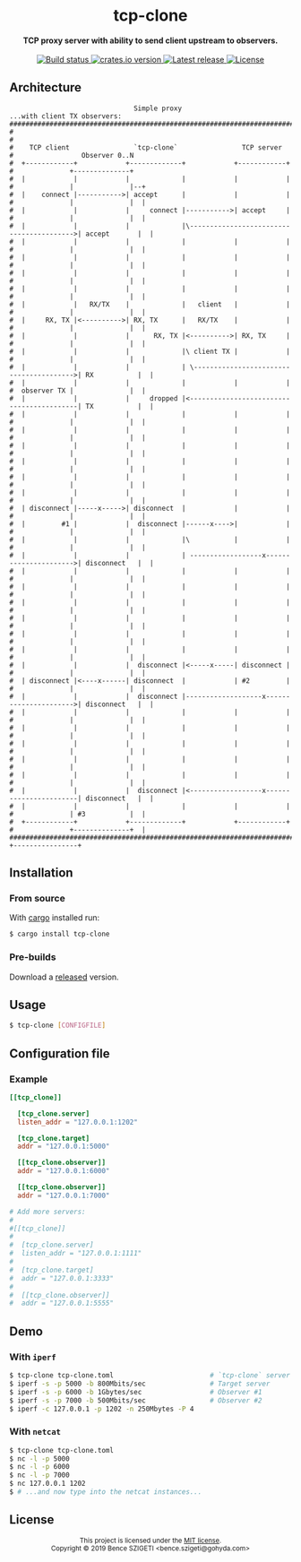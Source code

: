 <h1 align="center">tcp-clone</h1>
<div align="center">
    <strong>TCP proxy server with ability to send client upstream to observers.</strong>
</div>

<br />

<div align="center">
    <a href="https://travis-ci.com/benceszigeti/tcp-clone/">
        <img src="https://img.shields.io/travis/benceszigeti/tcp-clone?style=flat-square" alt="Build status" />
    </a>
    <a href="https://crates.io/crates/tcp-clone/">
        <img src="https://img.shields.io/crates/v/tcp-clone.svg?style=flat-square" alt="crates.io version" />
    </a>
    <a href="https://github.com/benceszigeti/tcp-clone/releases/">
        <img src="https://img.shields.io/github/release/benceszigeti/tcp-clone.svg?style=flat-square" alt="Latest release" />
    </a>
    <a href="LICENSE">
        <img src="https://img.shields.io/badge/license-MIT-blue.svg?style=flat-square" alt="License" />
    </a>
</div>

## Architecture
```
                               Simple proxy                                   ...with client TX observers:
#########################################################################                                 
#                                                                       #                                 
#    TCP client                `tcp-clone`                TCP server    #                 Observer 0..N   
#  +------------+            +-------------+            +------------+  #              +--------------+   
#  |            |            |             |            |            |  #              |              |--+
#  |    connect |----------->| accept      |            |            |  #              |              |  |
#  |            |            |     connect |----------->| accept     |  #              |              |  |
#  |            |            |             |\----------------------------------------->| accept       |  |
#  |            |            |             |            |            |  #              |              |  |
#  |            |            |             |            |            |  #              |              |  |
#  |            |            |             |            |            |  #              |              |  |
#  |            |            |             |            |            |  #              |              |  |
#  |            |   RX/TX    |             |   client   |            |  #              |              |  |
#  |     RX, TX |<---------->| RX, TX      |   RX/TX    |            |  #              |              |  |
#  |            |            |      RX, TX |<---------->| RX, TX     |  #              |              |  |
#  |            |            |             |\ client TX |            |  #              |              |  |
#  |            |            |             | \---------------------------------------->| RX           |  |
#  |            |            |             |            |            |  #  observer TX |              |  |
#  |            |            |     dropped |<------------------------------------------| TX           |  |
#  |            |            |             |            |            |  #              |              |  |
#  |            |            |             |            |            |  #              |              |  |
#  |            |            |             |            |            |  #              |              |  |
#  |            |            |             |            |            |  #              |              |  |
#  |            |            |             |            |            |  #              |              |  |
#  |            |            |             |            |            |  #              |              |  |
#  | disconnect |-----x----->| disconnect  |            |            |  #              |              |  |
#  |         #1 |            |  disconnect |------x---->|            |  #              |              |  |
#  |            |            |             |\           |            |  #              |              |  |
#  |            |            |             | ------------------x---------------------->| disconnect   |  |
#  |            |            |             |            |            |  #              |              |  |
#  |            |            |             |            |            |  #              |              |  |
#  |            |            |             |            |            |  #              |              |  |
#  |            |            |             |            |            |  #              |              |  |
#  |            |            |             |            |            |  #              |              |  |
#  |            |            |             |            |            |  #              |              |  |
#  |            |            |  disconnect |<-----x-----| disconnect |  #              |              |  |
#  | disconnect |<----x------| disconnect  |            | #2         |  #              |              |  |
#  |            |            |  disconnect |-------------------x---------------------->| disconnect   |  |
#  |            |            |             |            |            |  #              |              |  |
#  |            |            |             |            |            |  #              |              |  |
#  |            |            |             |            |            |  #              |              |  |
#  |            |            |             |            |            |  #              |              |  |
#  |            |            |             |            |            |  #              |              |  |
#  |            |            |  disconnect |<------------------x-----------------------| disconnect   |  |
#  |            |            |             |            |            |  #              | #3           |  |
#  +------------+            +-------------+            +------------+  #              +--------------+  |
#########################################################################               +----------------+
```

## Installation

### From source

With [cargo](https://rustup.rs/) installed run:

```sh
$ cargo install tcp-clone
```

### Pre-builds

Download a [released](https://github.com/benceszigeti/tcp-clone/releases/) version.

## Usage

```sh
$ tcp-clone [CONFIGFILE]
```

## Configuration file

### Example

```toml
[[tcp_clone]]

  [tcp_clone.server]
  listen_addr = "127.0.0.1:1202"

  [tcp_clone.target]
  addr = "127.0.0.1:5000"

  [[tcp_clone.observer]]
  addr = "127.0.0.1:6000"

  [[tcp_clone.observer]]
  addr = "127.0.0.1:7000"

# Add more servers:
#
#[[tcp_clone]]
#
#  [tcp_clone.server]
#  listen_addr = "127.0.0.1:1111"
#
#  [tcp_clone.target]
#  addr = "127.0.0.1:3333"
#
#  [[tcp_clone.observer]]
#  addr = "127.0.0.1:5555"
```

## Demo

### With `iperf`

```sh
$ tcp-clone tcp-clone.toml                        # `tcp-clone` server
$ iperf -s -p 5000 -b 800Mbits/sec                # Target server
$ iperf -s -p 6000 -b 1Gbytes/sec                 # Observer #1
$ iperf -s -p 7000 -b 500Mbits/sec                # Observer #2
$ iperf -c 127.0.0.1 -p 1202 -n 250Mbytes -P 4
```

### With `netcat`

```sh
$ tcp-clone tcp-clone.toml
$ nc -l -p 5000
$ nc -l -p 6000
$ nc -l -p 7000
$ nc 127.0.0.1 1202
$ # ...and now type into the netcat instances...
```

## License

<div align="center">
<sup>
This project is licensed under the <a href="LICENSE">MIT license</a>.
<br/>
Copyright &copy; 2019 Bence SZIGETI &lt;bence.szigeti@gohyda.com&gt;
</sup>
</div>
